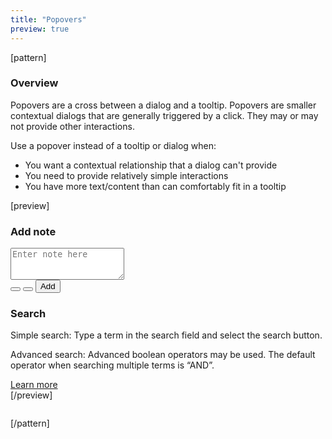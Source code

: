 ```yaml
---
title: "Popovers"
preview: true
---
```


[pattern]
### Overview

Popovers are a cross between a dialog and a tooltip. Popovers are smaller contextual dialogs that are generally triggered by a click. They may or may not provide other interactions. 

Use a popover instead of a tooltip or dialog when:
- You want a contextual relationship that a dialog can't provide
- You need to provide relatively simple interactions
- You have more text/content than can comfortably fit in a tooltip

[preview]
<div class="popover left" style="position: relative; display: block; margin-left: 0;">
  <div class="arrow"></div>
  <h3 class="popover-title">Add note</h3>
  <div class="popover-content">
    <textarea placeholder="Enter note here" class="form-control" name="" id="" rows="3"></textarea>
  </div>
  <div class="popover-toolbar">
        <button class="btn btn-hover btn-icon-only"><i class="fa fa-image"></i></button>
        <button class="btn btn-hover btn-icon-only"><i class="fa fa-link"></i></button>
        <button class="btn btn-primary pull-right">Add</button>
  </div>
</div>
<div class="popover right" style="position: relative; display: block; margin-left: 0; margin-top: 20px;">
  <div class="arrow"></div>
  <h3 class="popover-title">Search</h3>
  <div class="popover-content">
    <p>Simple search: Type a term in the search field and select the search button.</p>
    <p>Advanced  search: Advanced boolean operators may be used. The default operator when searching multiple terms is “AND”.</p>
  </div>
  <div class="popover-toolbar text-right">
        <a href="">Learn more</a>
  </div>
</div>
[/preview]

```html

```
[/pattern]
